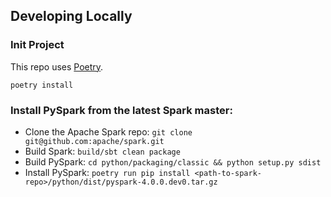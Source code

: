 ## Developing Locally

### Init Project
This repo uses [Poetry](https://python-poetry.org/docs/#installation).

```
poetry install
```

### Install PySpark from the latest Spark master:
- Clone the Apache Spark repo: `git clone git@github.com:apache/spark.git`
- Build Spark: `build/sbt clean package`
- Build PySpark: `cd python/packaging/classic && python setup.py sdist`
- Install PySpark: `poetry run pip install <path-to-spark-repo>/python/dist/pyspark-4.0.0.dev0.tar.gz`
